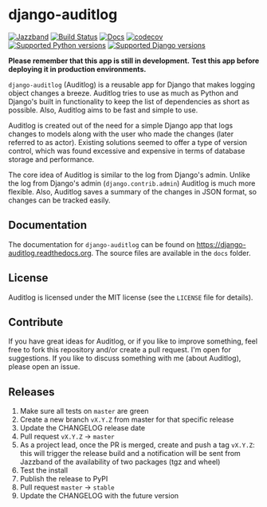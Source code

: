 django-auditlog
===============

[![Jazzband](https://jazzband.co/static/img/badge.svg)](https://jazzband.co/)
[![Build Status](https://github.com/jazzband/django-auditlog/workflows/Test/badge.svg)](https://github.com/jazzband/django-auditlog/actions)
[![Docs](https://readthedocs.org/projects/django-auditlog/badge/?version=latest)](http://django-auditlog.readthedocs.org/en/latest/?badge=latest)
[![codecov](https://codecov.io/gh/jazzband/django-auditlog/branch/master/graph/badge.svg)](https://codecov.io/gh/jazzband/django-auditlog)
[![Supported Python versions](https://img.shields.io/pypi/pyversions/django-auditlog.svg)](https://pypi.python.org/pypi/django-auditlog)
[![Supported Django versions](https://img.shields.io/pypi/djversions/django-auditlog.svg)](https://pypi.python.org/pypi/django-auditlog)

**Please remember that this app is still in development.**
**Test this app before deploying it in production environments.**

```django-auditlog``` (Auditlog) is a reusable app for Django that makes logging object changes a breeze. Auditlog tries to use as much as Python and Django's built in functionality to keep the list of dependencies as short as possible. Also, Auditlog aims to be fast and simple to use.

Auditlog is created out of the need for a simple Django app that logs changes to models along with the user who made the changes (later referred to as actor). Existing solutions seemed to offer a type of version control, which was found excessive and expensive in terms of database storage and performance.

The core idea of Auditlog is similar to the log from Django's admin. Unlike the log from Django's admin (```django.contrib.admin```) Auditlog is much more flexible. Also, Auditlog saves a summary of the changes in JSON format, so changes can be tracked easily.

Documentation
-------------

The documentation for ```django-auditlog``` can be found on https://django-auditlog.readthedocs.org. The source files are available in the ```docs``` folder.

License
-------

Auditlog is licensed under the MIT license (see the ```LICENSE``` file for details).

Contribute
----------

If you have great ideas for Auditlog, or if you like to improve something, feel free to fork this repository and/or create a pull request. I'm open for suggestions. If you like to discuss something with me (about Auditlog), please open an issue.

Releases
--------

1. Make sure all tests on `master` are green
2. Create a new branch `vX.Y.Z` from master for that specific release
3. Update the CHANGELOG release date
4. Pull request `vX.Y.Z` -> `master`
5. As a project lead, once the PR is merged, create and push a tag `vX.Y.Z`: this will trigger the release build and a notification will be sent from Jazzband of the availability of two packages (tgz and wheel)
6. Test the install
7. Publish the release to PyPI
8. Pull request `master` -> `stable`
9. Update the CHANGELOG with the future version
